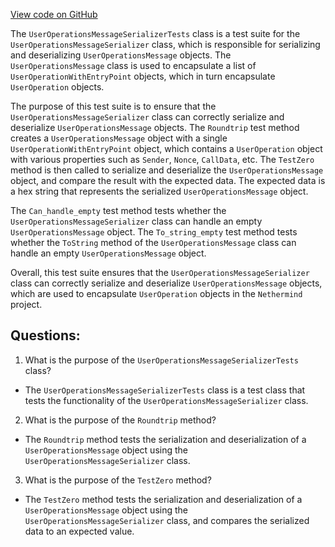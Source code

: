 [View code on GitHub](https://github.com/nethermindeth/nethermind/Nethermind.AccountAbstraction.Test/Network/UserOperationsMessageSerializerTests.cs)

The `UserOperationsMessageSerializerTests` class is a test suite for the `UserOperationsMessageSerializer` class, which is responsible for serializing and deserializing `UserOperationsMessage` objects. The `UserOperationsMessage` class is used to encapsulate a list of `UserOperationWithEntryPoint` objects, which in turn encapsulate `UserOperation` objects. 

The purpose of this test suite is to ensure that the `UserOperationsMessageSerializer` class can correctly serialize and deserialize `UserOperationsMessage` objects. The `Roundtrip` test method creates a `UserOperationsMessage` object with a single `UserOperationWithEntryPoint` object, which contains a `UserOperation` object with various properties such as `Sender`, `Nonce`, `CallData`, etc. The `TestZero` method is then called to serialize and deserialize the `UserOperationsMessage` object, and compare the result with the expected data. The expected data is a hex string that represents the serialized `UserOperationsMessage` object. 

The `Can_handle_empty` test method tests whether the `UserOperationsMessageSerializer` class can handle an empty `UserOperationsMessage` object. The `To_string_empty` test method tests whether the `ToString` method of the `UserOperationsMessage` class can handle an empty `UserOperationsMessage` object.

Overall, this test suite ensures that the `UserOperationsMessageSerializer` class can correctly serialize and deserialize `UserOperationsMessage` objects, which are used to encapsulate `UserOperation` objects in the `Nethermind` project.
## Questions: 
 1. What is the purpose of the `UserOperationsMessageSerializerTests` class?
- The `UserOperationsMessageSerializerTests` class is a test class that tests the functionality of the `UserOperationsMessageSerializer` class.

2. What is the purpose of the `Roundtrip` method?
- The `Roundtrip` method tests the serialization and deserialization of a `UserOperationsMessage` object using the `UserOperationsMessageSerializer` class.

3. What is the purpose of the `TestZero` method?
- The `TestZero` method tests the serialization and deserialization of a `UserOperationsMessage` object using the `UserOperationsMessageSerializer` class, and compares the serialized data to an expected value.